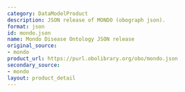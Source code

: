 ```yaml
---
category: DataModelProduct
description: JSON release of MONDO (obograph json).
format: json
id: mondo.json
name: Mondo Disease Ontology JSON release
original_source:
- mondo
product_url: https://purl.obolibrary.org/obo/mondo.json
secondary_source:
- mondo
layout: product_detail
---
```

